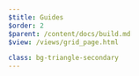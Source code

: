```yaml
---
$title: Guides
$order: 2
$parent: /content/docs/build.md
$view: /views/grid_page.html

class: bg-triangle-secondary
---
```

